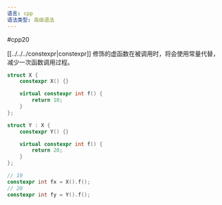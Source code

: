 ```yaml
---
语言: cpp
语法类型: 高级语法
---
```

#cpp20

[[../../../constexpr|constexpr]] 修饰的虚函数在被调用时，将会使用常量代替，减少一次函数调用过程。

```cpp
struct X {
    constexpr X() {}

    virtual constexpr int f() {
        return 10;
    }
};

struct Y : X {
    constexpr Y() {}

    virtual constexpr int f() {
        return 20;
    }
};

// 10
constexpr int fx = X().f();
// 20
constexpr int fy = Y().f();
```
